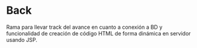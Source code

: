 # Back
Rama para llevar track del avance en cuanto a conexión a BD y funcionalidad de creación de código HTML de forma dinámica en servidor usando JSP.
